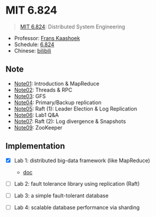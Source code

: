 # MIT 6.824

> [MIT 6.824](https://pdos.csail.mit.edu/6.824/schedule.html):
> Distributed System Engineering

* Professor: [Frans Kaashoek](https://people.csail.mit.edu/kaashoek/)
* Schedule: [6.824](https://pdos.csail.mit.edu/6.824/schedule.html)
* Chinese: [bilibili](https://www.bilibili.com/video/BV16f4y1z7kn)

## Note

* [Note01](./note/Note01.md): Introduction & MapReduce
* [Note02](./note/Note02.md): Threads & RPC
* [Note03](./note/Note03.md): GFS
* [Note04](./note/Note04.md): Primary/Backup replication
* [Note05](./note/Note05.md): Raft (1): Leader Election & Log Replication
* [Note06](./note/Note06.md): Lab1 Q&A
* [Note07](./note/Note07.md): Raft (2): Log divergence & Snapshots
* [Note09](./note/Note09.md): ZooKeeper

## Implementation

* [x] Lab 1: distributed big-data framework (like MapReduce)
    * [doc](./doc/lab1.md)
* [ ] Lab 2: fault tolerance library using replication (Raft)
* [ ] Lab 3: a simple fault-tolerant database
* [ ] Lab 4: scalable database performance via sharding


